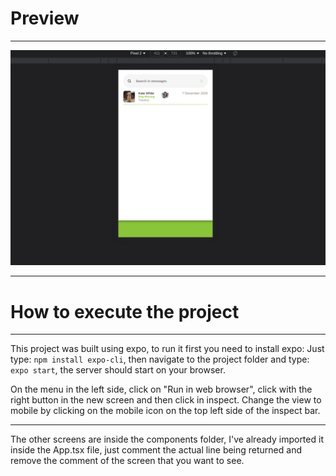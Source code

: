 # Preview
---

![Preview Image](./preview_image.png)

---
# How to execute the project
---

This project was built using expo, to run it first you need to install expo:
Just type: `npm install expo-cli`, then navigate to the project folder and
type: `expo start`, the server should start on your browser.

On the menu in the left side, click on "Run in web browser", click with the
right button in the new screen and then click in inspect. Change the view to
mobile by clicking on the mobile icon on the top left side of the inspect bar.

---

The other screens are inside the components folder, I've already imported
it inside the App.tsx file, just comment the actual line being returned and
remove the comment of the screen that you want to see.